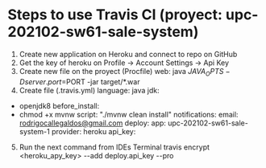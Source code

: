 # Steps to use Travis CI (proyect: upc-202102-sw61-sale-system)
 1. Create new application on Heroku and connect to repo on GitHub
 2. Get the key of heroku on Profile -> Account Settings -> Api Key
 3. Create new file on the proyect (Procfile)
 web: java $JAVA_OPTS -Dserver.port=$PORT -jar target/*.war
 4. Create file (.travis.yml)
 language: java
 jdk:
 - openjdk8
 before_install:
 - chmod +x mvnw
 script: "./mvnw clean install"
 notifications:
    email: rodrigocallegaldos@gmail.com
 deploy:
    app: upc-202102-sw61-sale-system-1
    provider: heroku
    api_key: 
 5. Run the next command from IDEs Terminal
    travis encrypt <heroku_apy_key> --add deploy.api_key --pro
